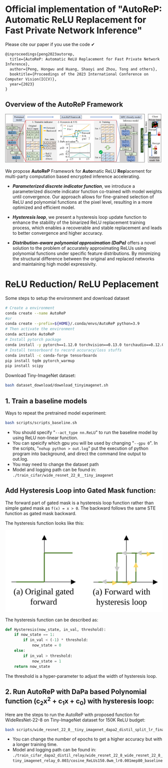 # Official implementation of "AutoReP: Automatic ReLU Replacement for Fast Private Network Inference"

Please cite our paper if you use the code ✔
```
@inproceedings{peng2023autorep,
  title={AutoReP: Automatic ReLU Replacement for Fast Private Network Inference},
  author={Peng, Hongwu and Huang, Shaoyi and Zhou, Tong and others},
  booktitle={Proceedings of the 2023 International Conference on Computer Vision(ICCV)},
  year={2023}
}
```
## Overview of the AutoReP Framework

<!-- ![comp](./figure/overview.png) -->
<img src="./figure/overview.png" width="1000">

We propose **AutoReP** Framework for **Auto**matic ReLU **Rep**lacement for multi-party computation based encrypted inference accelerating. 

* ***Parameterized discrete indicator function***, we introduce a parameterized discrete indicator function co-trained with model weights until convergence. Our approach allows for fine-grained selection of ReLU and polynomial functions at the pixel level, resulting in a more optimized and efficient model.

* ***Hysteresis loop***, we present a hysteresis loop update function to enhance the stability of the binarized ReLU replacement training process, which enables a recoverable and stable replacement and leads to better convergence and higher accuracy.

* ***Distribution-aware polynomial approximation (DaPa)*** offers a novel solution to the problem of accurately approximating ReLUs using polynomial functions under specific feature distributions. By minimizing the structural difference between the original and replaced networks and maintaining high model expressivity.

# ReLU Reduction/ ReLU Peplacement


Some steps to setup the environment and download dataset
```bash
# Create a environment
conda create --name AutoReP
#or
conda create --prefix=${HOME}/.conda/envs/AutoReP python=3.9
# Then activate the environment
conda activate AutoReP
# Install pytorch package
conda install -y pytorch==1.12.0 torchvision==0.13.0 torchaudio==0.12.0 cudatoolkit=11.6 -c pytorch -c conda-forge
# Install tensorboard to record accuracy/loss stuffs
conda install -c conda-forge tensorboardx
pip install tqdm pytorch_warmup
pip install scipy
```

Download Tiny-ImageNet dataset:
```bash
bash dataset_download/download_tinyimagenet.sh
```

## 1. Train a baseline models
Ways to repeat the pretrained model experiment:
```bash
bash scripts/scripts_baseline.sh
```
- You should specify "```--act_type nn.ReLU```" to run the baseline model by using ReLU non-linear function. 
- You can speicify which gpu you will be used by changing "```--gpu 0```". In the scripts, "```nohup python > out.log```" put the execution of python program into background, and direct the command line output to out.log. <br /> 
- You may need to change the dataset path
- Model and logging path can be found in: ```./train_cifar/wide_resnet_22_8__tiny_imagenet```
## Add Hysteresis Loop into Gated Mask function:
The forward part of gated mask is a hysteresis loop function rather than simple gated mask as ```f(x) = x > 0```. The backward follows the same STE function as gated mask backward. 

The hysteresis function looks like this: 

![Alt text](figure/Hysteresis.svg)

The hysteresis function can be described as:
```python
def Hysteresis(now_state, in_val, threshold):
    if now_state == 1:
        if in_val < (-1) * threshold:
            now_state = 0
    else:
        if in_val > threshold:
            now_state = 1
    return now_state
```
The threshold is a hyper-parameter to adjust the width of hysteresis loop. 

 

## 2. Run AutoReP with DaPa based Polynomial function (c<sub>2</sub>x<sup>2</sup> + c<sub>1</sub>x + c<sub>0</sub>) with hysteresis loop:

Here are the steps to run the AutoReP with proposed function for WideResNet-22-8 on Tiny-ImageNet dataset for 150K ReLU budget: 
```bash
bash scripts/wide_resnet_22_8__tiny_imagenet_dapa2_distil_split_lr_final.sh
```
- You can change the number of epochs to get a higher accuracy but with a longer training time. 
- Model and logging path can be found in: ```./train_cifar_dapa2_distil_relay/wide_resnet_22_8_wide_resnet_22_8_tiny_imagenet_relay_0.003/cosine_ReLUs150.0wm_lr0.001mep80_baseline```


